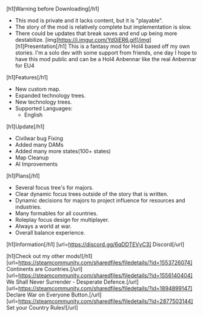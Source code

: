 [h1]Warning before Downloading[/h1]
- This mod is private and it lacks content, but it is "playable".
- The story of the mod is relatively complete but implementation is slow.
- There could be updates that break saves and end up being more destabilize.
[img]https://i.imgur.com/Yd0iER6.gif[/img]
[h1]Presentation[/h1]
This is a fantasy mod for HoI4 based off my own stories. I'm a solo dev with some support from friends, one day I hope to have this mod public and can be a HoI4 Anbennar like the real Anbennar for EU4

[h1]Features[/h1]
+ New custom map.
+ Expanded technology trees.
+ New technology trees.
+ Supported Languages:
    - English

[h1]Update[/h1]
- Civilwar bug Fixing
- Added many DAMs
- Added many more states(100+ states)
- Map Cleanup
- AI Improvements

[h1]Plans[/h1]
- Several focus tree's for majors.
- Clear dynamic focus trees outside of the story that is written.
- Dynamic decisions for majors to project influence for resources and industries.
- Many formables for all countries.
- Roleplay focus design for multiplayer.
- Always a world at war.
- Overall balance experience.

[h1]Information[/h1]
[url=https://discord.gg/6qDDTEVyC3] Discord[/url]

[h1]Check out my other mods![/h1]
[url=https://steamcommunity.com/sharedfiles/filedetails/?id=1553726074] Continents are Countries.[/url]
[url=https://steamcommunity.com/sharedfiles/filedetails/?id=1556140404] We Shall Never Surrender - Desperate Defence.[/url]
[url=https://steamcommunity.com/sharedfiles/filedetails/?id=1894899147] Declare War on Everyone Button.[/url]
[url=https://steamcommunity.com/sharedfiles/filedetails/?id=2877503144] Set your Country Rules![/url]
